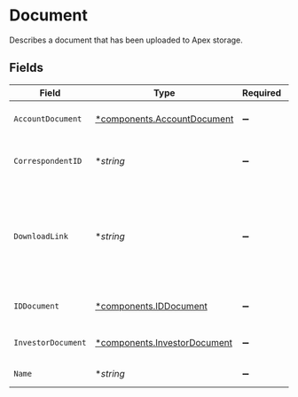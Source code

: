 # Document

Describes a document that has been uploaded to Apex storage.


## Fields

| Field                                                                                    | Type                                                                                     | Required                                                                                 | Description                                                                              | Example                                                                                  |
| ---------------------------------------------------------------------------------------- | ---------------------------------------------------------------------------------------- | ---------------------------------------------------------------------------------------- | ---------------------------------------------------------------------------------------- | ---------------------------------------------------------------------------------------- |
| `AccountDocument`                                                                        | [*components.AccountDocument](../../models/components/accountdocument.md)                | :heavy_minus_sign:                                                                       | Fields specific to an account document                                                   |                                                                                          |
| `CorrespondentID`                                                                        | **string*                                                                                | :heavy_minus_sign:                                                                       | Identifies the correspondent relevant to the document                                    | 01HPMZZM6RKMVZA1JQ63RQKJRP                                                               |
| `DownloadLink`                                                                           | **string*                                                                                | :heavy_minus_sign:                                                                       | Signed link used to download a document; The link expires one hour after being generated | https://cloud.storage.com/passport.jpeg?date=20231231T132132Z&expires=3600               |
| `IDDocument`                                                                             | [*components.IDDocument](../../models/components/iddocument.md)                          | :heavy_minus_sign:                                                                       | Fields specific to an identity document                                                  |                                                                                          |
| `InvestorDocument`                                                                       | [*components.InvestorDocument](../../models/components/investordocument.md)              | :heavy_minus_sign:                                                                       | Fields specific to an investor document                                                  |                                                                                          |
| `Name`                                                                                   | **string*                                                                                | :heavy_minus_sign:                                                                       | Identifier for the document                                                              | documents/dd802bfe-35f2-41e7-8372-e626685f22dc                                           |